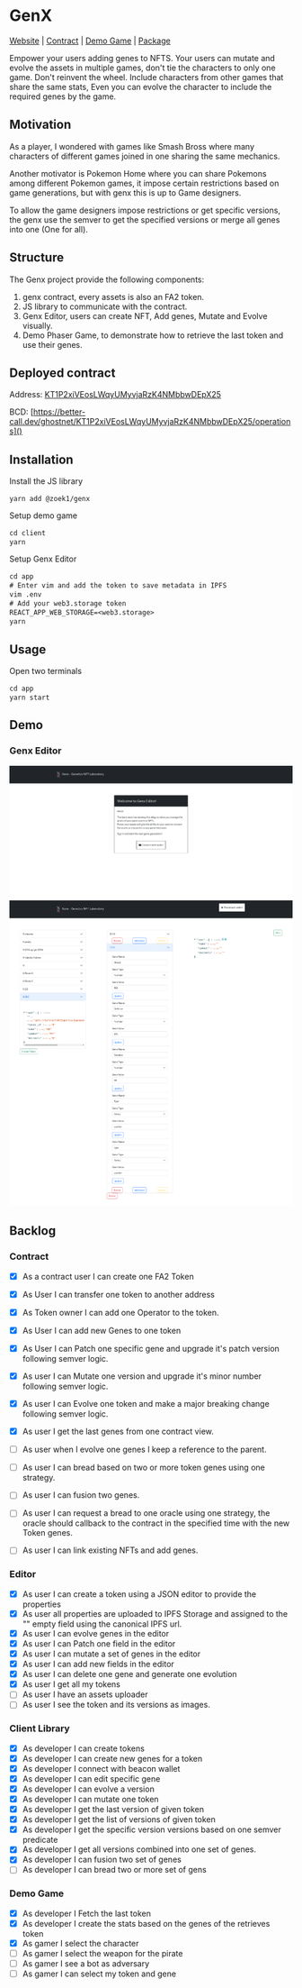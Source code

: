 # GenX


[Website](https://genx.gordian.dev/) | [Contract](https://better-call.dev/ghostnet/KT1P2xiVEosLWqyUMyvjaRzK4NMbbwDEpX25) | [Demo Game](https://genx-game.gordian.dev/) | [Package](https://www.npmjs.com/package/@zoek/genx)


Empower your users adding genes to NFTS. 
Your users can mutate and evolve the assets in 
multiple games, don't tie the characters to only 
one game. Don't reinvent the wheel. Include
characters from other games that share the same stats,
Even you can evolve the character to include the required
genes by the game.

## Motivation

As a player, I wondered with games like Smash Bross where
many characters of different games joined in one sharing
the same mechanics.

Another motivator is Pokemon Home where you can share 
Pokemons among different Pokemon games, it impose certain
restrictions based on game generations, but with genx this is up to
Game designers.

To allow the game designers impose restrictions or 
get specific versions, the genx use the semver
to get the specified versions or merge all genes into one
(One for all).


## Structure
The Genx project provide the following components:
1. genx contract, every assets is also an FA2 token.
2. JS library to communicate with the contract.
3. Genx Editor, users can create NFT, Add genes, Mutate and Evolve visually.
4. Demo Phaser Game, to demonstrate how to retrieve the last token and use their genes.

## Deployed contract

Address: [KT1P2xiVEosLWqyUMyvjaRzK4NMbbwDEpX25](https://ghostnet.tzkt.io/KT1P2xiVEosLWqyUMyvjaRzK4NMbbwDEpX25)

BCD: [https://better-call.dev/ghostnet/KT1P2xiVEosLWqyUMyvjaRzK4NMbbwDEpX25/operations]()

## Installation

Install the JS library

```
yarn add @zoek1/genx
```

Setup demo game

```
cd client
yarn
```

Setup Genx Editor
```
cd app
# Enter vim and add the token to save metadata in IPFS
vim .env
# Add your web3.storage token
REACT_APP_WEB_STORAGE=<web3.storage>
yarn
```

## Usage
Open two terminals

```
cd app
yarn start
```

## Demo
### Genx Editor
![](screenshots/login.png)
![](screenshots/editor.png)

## Backlog

### Contract
- [X] As a contract user I can create one FA2 Token
- [X] As User I can transfer one token to another address
- [X] As Token owner I can add one Operator to the token.
- [X] As User I can add new Genes to one token
- [X] As User I can Patch one specific gene and upgrade it's patch version following semver logic.
- [X] As user I can Mutate one version and upgrade it's minor number following semver logic.
- [X] As user I can Evolve one token and make a major breaking change following semver logic.
- [X] As user I get the last genes from one contract view.
- [ ] As user when I evolve one genes I keep  a reference to the parent.
- [ ] As user I can bread based on two or more token genes using one strategy.
- [ ] As user I can fusion two genes.
- [ ] As user I can request a bread to one oracle using one strategy, the oracle should callback to the contract in the specified time with the new Token genes.
- [ ] As user I can link existing NFTs and add genes.


### Editor
- [X] As user I can create a token using a JSON editor to provide the properties
- [X] As user all properties are uploaded to IPFS Storage and assigned to the "" empty field using the canonical IPFS url.
- [X] As user I can evolve genes in the editor
- [X] As user I can Patch one field in the editor
- [X] As user I can mutate a set of genes in the editor
- [X] As user I can add new fields in the editor
- [X] As user I can delete one gene and generate one evolution
- [X] As user I get all my tokens 
- [ ] As user I have an assets uploader
- [ ] As user I see the token and its versions as images.

### Client Library
- [X] As developer I can create tokens
- [X] As developer I can create new genes for a token
- [X] As developer I connect with beacon wallet
- [X] As developer I can edit specific gene
- [X] As developer I can evolve a version
- [X] As developer I can mutate one token
- [X] As developer I get the last version of given token
- [X] As developer I get the list of versions of given token
- [X] As developer I get the specific version versions based on one  semver predicate
- [X] As developer I get all versions combined into one set of genes.
- [X] As developer I can fusion two set of genes
- [ ] As developer I can bread two or more set of gens

### Demo Game
- [X] As developer I Fetch the last token
- [X] As developer I create the stats based on the genes of the retrieves token
- [X] As gamer I select the character
- [ ] As gamer I select the weapon for the pirate
- [ ] As gamer I see a bot as adversary
- [ ] As gamer I can select my token and gene
